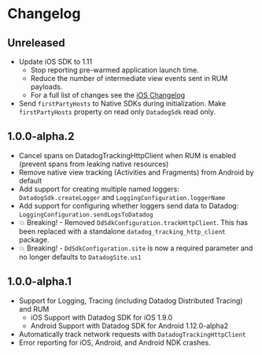 # Changelog

## Unreleased

* Update iOS SDK to 1.11
  * Stop reporting pre-warmed application launch time.
  * Reduce the number of intermediate view events sent in RUM payloads.
  * For a full list of changes see the [iOS Changelog](https://github.com/DataDog/dd-sdk-ios/blob/develop/CHANGELOG.md#1110-beta1--04-26-2022)
* Send `firstPartyHosts` to Native SDKs during initialization. Make
  `firstPartyHosts` property on read only `DatadogSdk` read only. 

## 1.0.0-alpha.2

* Cancel spans on DatadogTrackingHttpClient when RUM is enabled (prevent spans
  from leaking native resources)
* Remove native view tracking (Activities and Fragments) from Android by default
* Add support for creating multiple named loggers: `DatadogSdk.createLogger` and
  `LoggingConfiguration.loggerName`
* Add support for configuring whether loggers send data to Datadog:
  `LoggingConfiguration.sendLogsToDatadog`
* 💥 Breaking! - Removed `DdSdkConfiguration.trackHttpClient`. This has been
  replaced with a standalone `datadog_tracking_http_client` package.
* 💥 Breaking! - `DdSdkConfiguration.site` is now a required parameter and no
  longer defaults to `DatadogSite.us1`

## 1.0.0-alpha.1

* Support for Logging, Tracing (including Datadog Distributed Tracing) and RUM
  * iOS Support with Datadog SDK for iOS 1.9.0
  * Android Support with Datadog SDK for Android 1.12.0-alpha2
* Automatically track network requests with `DatadogTrackingHttpClient`
* Error reporting for iOS, Android, and Android NDK crashes.

